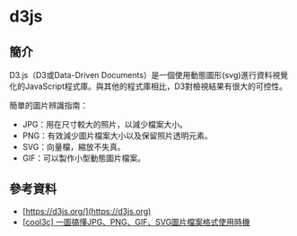 # d3js

## 簡介

D3.js（D3或Data-Driven Documents）是一個使用動態圖形(svg)進行資料視覺化的JavaScript程式庫。與其他的程式庫相比，D3對檢視結果有很大的可控性。

簡單的圖片辨識指南：&#x20;

* JPG：用在尺寸較大的照片，以減少檔案大小。&#x20;
* PNG：有效減少圖片檔案大小以及保留照片透明元素。&#x20;
* SVG：向量檔，縮放不失真。&#x20;
* GIF：可以製作小型動態圖片檔案。



## 參考資料

* [https://d3js.org/](https://d3js.org)
* [\[cool3c\] 一圖搞懂JPG、PNG、GIF、SVG圖片檔案格式使用時機](https://www.cool3c.com/article/146971)
